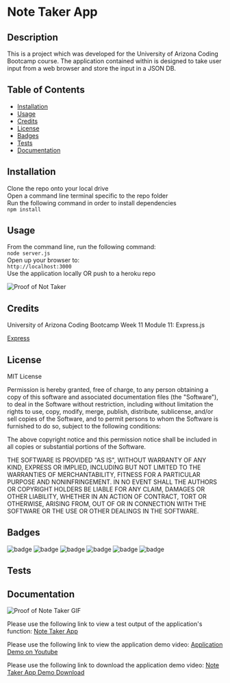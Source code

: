 # Note Taker App

## Description 

This is a project which was developed for the University of Arizona Coding Bootcamp course. The application contained within is designed to take user input from a web browser and store the input in a JSON DB.

## Table of Contents 

* [Installation](#installation)
* [Usage](#usage)
* [Credits](#credits)
* [License](#license)
* [Badges](#badges)
* [Tests](#tests)
* [Documentation](#documentation)


## Installation

Clone the repo onto your local drive   
Open a command line terminal specific to the repo folder    
Run the following command in order to install dependencies   
`npm install`   

## Usage 

From the command line, run the following command:       
`node server.js`   
Open up your browser to:   
`http://localhost:3000`   
Use the application locally OR push to a heroku repo   

![Proof of Not Taker](doc/...?raw=true "Note Taker Still")

## Credits

University of Arizona Coding Bootcamp Week 11 Module 11: Express.js

[Express](http://expressjs.com/)


## License

MIT License

Permission is hereby granted, free of charge, to any person obtaining a copy
of this software and associated documentation files (the "Software"), to deal
in the Software without restriction, including without limitation the rights
to use, copy, modify, merge, publish, distribute, sublicense, and/or sell
copies of the Software, and to permit persons to whom the Software is
furnished to do so, subject to the following conditions:

The above copyright notice and this permission notice shall be included in all
copies or substantial portions of the Software.

THE SOFTWARE IS PROVIDED "AS IS", WITHOUT WARRANTY OF ANY KIND, EXPRESS OR
IMPLIED, INCLUDING BUT NOT LIMITED TO THE WARRANTIES OF MERCHANTABILITY,
FITNESS FOR A PARTICULAR PURPOSE AND NONINFRINGEMENT. IN NO EVENT SHALL THE
AUTHORS OR COPYRIGHT HOLDERS BE LIABLE FOR ANY CLAIM, DAMAGES OR OTHER
LIABILITY, WHETHER IN AN ACTION OF CONTRACT, TORT OR OTHERWISE, ARISING FROM,
OUT OF OR IN CONNECTION WITH THE SOFTWARE OR THE USE OR OTHER DEALINGS IN THE
SOFTWARE.


## Badges

![badge](https://img.shields.io/badge/Javascript-brightgreen)
![badge](https://img.shields.io/badge/jQuery-blue) 
![badge](https://img.shields.io/badge/node.js-lightgrey)
![badge](https://img.shields.io/badge/inquirer-red)
![badge](https://img.shields.io/badge/jest-green)
![badge](https://img.shields.io/badge/express-orange)

## Tests
 

## Documentation

![Proof of Note Taker GIF](doc/??? "Note Taker App GIF")

Please use the following link to view a test output of the application's function: [Note Taker App](??? "Note Taker App Test Output")

Please use the following link to view the application demo video: [Application Demo on Youtube](???? "Note Taker App Video")

Please use the following link to download the application demo video: [Note Taker App Demo Download](doc/???? "Note Taker App Video")


